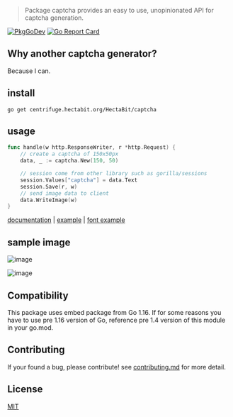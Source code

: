 > Package captcha provides an easy to use, unopinionated API for captcha generation.

<div>

[![PkgGoDev](https://pkg.go.dev/badge/centrifuge.hectabit.org/HectaBit/captcha)](https://pkg.go.dev/centrifuge.hectabit.org/HectaBit/captcha)
[![Go Report Card](https://goreportcard.com/badge/centrifuge.hectabit.org/HectaBit/captcha)](https://goreportcard.com/report/centrifuge.hectabit.org/HectaBit/captcha)

</div>

## Why another captcha generator?
Because I can. 

## install
```
go get centrifuge.hectabit.org/HectaBit/captcha
```

## usage
```Go
func handle(w http.ResponseWriter, r *http.Request) {
	// create a captcha of 150x50px
	data, _ := captcha.New(150, 50)

	// session come from other library such as gorilla/sessions
	session.Values["captcha"] = data.Text
	session.Save(r, w)
	// send image data to client
	data.WriteImage(w)
}

```

[documentation](https://pkg.go.dev/centrifuge.hectabit.org/HectaBit/captcha) |
[example](example/basic/main.go) |
[font example](example/load-font/main.go)

## sample image
![image](example/captcha.png)

![image](example/captcha-math.png)

## Compatibility

This package uses embed package from Go 1.16. If for some reasons you have to use pre 1.16 version of Go, reference pre 1.4 version of this module in your go.mod.

## Contributing
If your found a bug, please contribute!
see [contributing.md](contributing.md) for more detail.

## License
[MIT](LICENSE)

